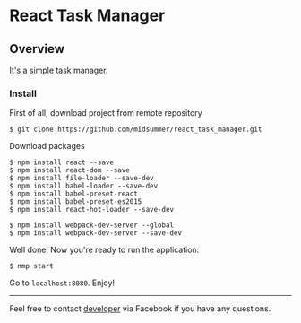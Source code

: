 # React Task Manager

## Overview
It's a simple task manager. 

### Install

First of all, download project from remote repository
 
    $ git clone https://github.com/midsummer/react_task_manager.git

Download packages

    $ npm install react --save
    $ npm install react-dom --save
    $ npm install file-loader --save-dev
    $ npm install babel-loader --save-dev
    $ npm install babel-preset-react
    $ npm install babel-preset-es2015
    $ npm install react-hot-loader --save-dev

    $ npm install webpack-dev-server --global
    $ npm install webpack-dev-server --save-dev

Well done! Now you're ready to run the application:

    $ nmp start

Go to `localhost:8080`. Enjoy!

-------

Feel free to contact [developer](https://www.facebook.com/pischicov) via Facebook if you have any questions.
